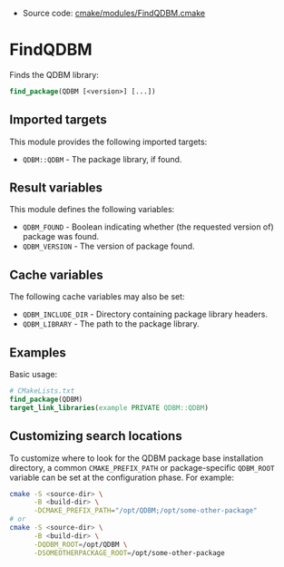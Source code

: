 <!-- This is auto-generated file. -->
* Source code: [cmake/modules/FindQDBM.cmake](https://github.com/petk/php-build-system/blob/master/cmake/cmake/modules/FindQDBM.cmake)

# FindQDBM

Finds the QDBM library:

```cmake
find_package(QDBM [<version>] [...])
```

## Imported targets

This module provides the following imported targets:

* `QDBM::QDBM` - The package library, if found.

## Result variables

This module defines the following variables:

* `QDBM_FOUND` - Boolean indicating whether (the requested version of) package
  was found.
* `QDBM_VERSION` - The version of package found.

## Cache variables

The following cache variables may also be set:

* `QDBM_INCLUDE_DIR` - Directory containing package library headers.
* `QDBM_LIBRARY` - The path to the package library.

## Examples

Basic usage:

```cmake
# CMakeLists.txt
find_package(QDBM)
target_link_libraries(example PRIVATE QDBM::QDBM)
```

## Customizing search locations

To customize where to look for the QDBM package base
installation directory, a common `CMAKE_PREFIX_PATH` or
package-specific `QDBM_ROOT` variable can be set at
the configuration phase. For example:

```sh
cmake -S <source-dir> \
      -B <build-dir> \
      -DCMAKE_PREFIX_PATH="/opt/QDBM;/opt/some-other-package"
# or
cmake -S <source-dir> \
      -B <build-dir> \
      -DQDBM_ROOT=/opt/QDBM \
      -DSOMEOTHERPACKAGE_ROOT=/opt/some-other-package
```
